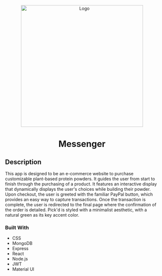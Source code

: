 <!-- Project Intro -->
<br />
<p align="center">
    <img src="https://jolentino.netlify.app/imgs//messenger.gif" alt="Logo" width="400">

  <h1 align="center">Messenger</h1>
  
</p>

<!-- ABOUT THE PROJECT -->
## Description

This app is designed to be an e-commerce website to purchase customizable plant-based protein powders. It guides the user from start to finish through the purchasing of a product. It features an interactive display that dynamically displays the user's choices while building their powder. Upon checkout, the user is greeted with the familiar PayPal button, which provides an easy way to capture transactions. Once the transaction is complete, the user is redirected to the final page where the confirmation of the order is detailed. Pick'd is styled with a minimalist aesthetic, with a natural green as its key accent color.

### Built With 
* CSS
* MongoDB
* Express
* React
* Node.js
* JWT
* Material UI


